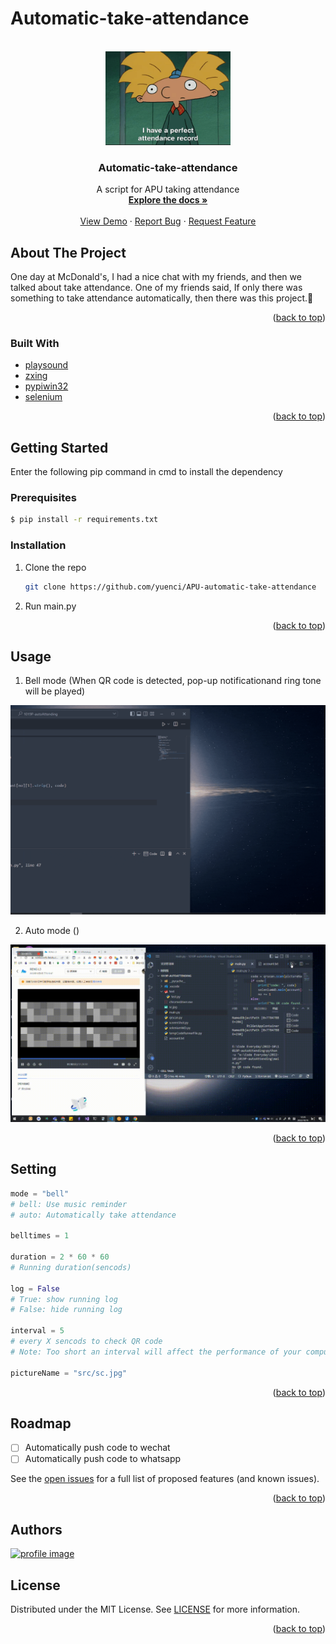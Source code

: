 # Automatic-take-attendance

<!-- Improved compatibility of back to top link: See: https://github.com/othneildrew/Best-README-Template/pull/73 -->

<a name="readme-top"></a>

<!-- PROJECT LOGO -->

<br />
<div align="center">
  <a href="https://github.com/yuenci/APU-automatic-take-attendance">
    <img src="./src/slogan.gif" alt="Logo" width="200">
  </a>

<h3 align="center">Automatic-take-attendance</h3>

<p align="center">
    A script for APU taking attendance
    <br />
    <a href="https://github.com/yuenci/APU-automatic-take-attendance"><strong>Explore the docs »</strong></a>
    <br />
    <br />
    <a href="https://github.com/yuenci/APU-automatic-take-attendance/issues">View Demo</a>
    ·
    <a href="https://github.com/yuenci/APU-automatic-take-attendance/issues">Report Bug</a>
    ·
    <a href="https://github.com/yuenci/APU-automatic-take-attendance/issues">Request Feature</a>
  </p>
</div>

<!-- ABOUT THE PROJECT -->

## About The Project

One day at McDonald's, I had a nice chat with my friends, and then we talked about take attendance. One of my friends said, If only there was something to take attendance automatically, then there was this project.🤣

<p align="right">(<a href="#readme-top">back to top</a>)</p>

### Built With

* [playsound](https://github.com/TaylorSMarks/playsound)
* [zxing](https://github.com/dlenski/python-zxing)
* [pypiwin32](https://github.com/Googulator/pypiwin32)
* [selenium](https://github.com/seleniumhq/selenium)

<p align="right">(<a href="#readme-top">back to top</a>)</p>

<!-- GETTING STARTED -->

## Getting Started

Enter the following pip command in cmd to install the dependency

### Prerequisites

```bash
$ pip install -r requirements.txt
```

### Installation

1. Clone the repo
   ```sh
   git clone https://github.com/yuenci/APU-automatic-take-attendance
   ```
2. Run main.py

<p align="right">(<a href="#readme-top">back to top</a>)</p>

<!-- USAGE EXAMPLES -->

## Usage
1. Bell mode (When QR code is detected, pop-up notificationand ring tone will be played)

![](./src/autoDemo1.gif)

2. Auto mode ()

![](./src/autoDemo2.gif)

<p align="right">(<a href="#readme-top">back to top</a>)</p>

## Setting
```py
mode = "bell"
# bell: Use music reminder
# auto: Automatically take attendance

belltimes = 1

duration = 2 * 60 * 60
# Running duration(sencods)

log = False
# True: show running log
# False: hide running log

interval = 5
# every X sencods to check QR code
# Note: Too short an interval will affect the performance of your computer.

pictureName = "src/sc.jpg"


```


<p align="right">(<a href="#readme-top">back to top</a>)</p>

<!-- ROADMAP -->

## Roadmap

- [ ] Automatically push code to wechat
- [ ] Automatically push code to whatsapp

See the [open issues](https://github.com/yuenci/APU-automatic-take-attendance/issues) for a full list of proposed features (and known issues).

<p align="right">(<a href="#readme-top">back to top</a>)</p>

<!-- CONTRIBUTING -->

## Authors

<a href="https://github.com/yuenci" target="_blank" >
  <img src="https://github.com/yuenci/Laptop-Repair-Services-Management-System/blob/master/image/avatar-innis.png" alt="profile image" width="60px">
</a>

<!-- LICENSE -->

## License

Distributed under the MIT License. See [LICENSE](./LICENSE) for more information.

<p align="right">(<a href="#readme-top">back to top</a>)</p>
